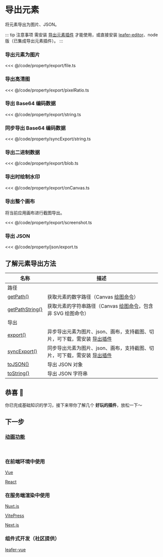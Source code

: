 <script setup>
import Case from '/component/Case.vue'
</script>

# 导出元素

将元素导出为图片、JSON。

::: tip 注意事项
需安装 [导出元素插件](/plugin/in/export/index.md) 才能使用，或直接安装 [leafer-editor](/guide/install/editor/start.md)、node 版（已集成导出元素插件）。
:::

### 导出元素为图片

<<< @/code/property/export/file.ts

### 导出高清图

<<< @/code/property/export/pixelRatio.ts

### 导出 Base64 编码数据

<<< @/code/property/export/string.ts

### 同步导出 Base64 编码数据

<<< @/code/property/syncExport/string.ts

### 导出二进制数据

<<< @/code/property/export/blob.ts

### 导出时绘制水印

<<< @/code/property/export/onCanvas.ts

### 导出整个画布

将当前应用画布进行截图导出。

<<< @/code/property/export/screenshot.ts

### 导出 JSON

<<< @/code/property/json/export.ts

## 了解元素导出方法

| 名称                                                                     | 描述                                                                                                            |
| ------------------------------------------------------------------------ | --------------------------------------------------------------------------------------------------------------- |
| 路径                                                                     |                                                                                                                 |
| [getPath()](/reference/UI/getPath.md)                                    | 获取元素的数字路径（Canvas [绘图命令](/reference/interface/ui/PathData.md#canvas-命令)）                        |
| [getPathString()](/reference/UI/getPathString.md)                        | 获取元素的字符串路径（Canvas [绘图命令](/reference/interface/ui/PathData.md#canvas-命令)，包含非 SVG 绘图命令） |
| 导出                                                                     |                                                                                                                 |
| [export()](/reference/UI/export.md)                                      | 异步导出元素为图片、json、画布，支持截图、切片，可下载，需安装 [导出插件](/plugin/in/export/index.md)           |
| [syncExport()](/reference/UI/export.md#syncexport)                       | 同步导出元素为图片、json、画布，支持截图、切片，可下载，需安装 [导出插件](/plugin/in/export/index.md)           |
| [toJSON()](/reference/UI/json.md)                                        | 导出 JSON 对象                                                                                                  |
| [toString()](/reference/UI/json.md#tostring-options-ijsonoptions-string) | 导出 JSON 字符串                                                                                                |

## 恭喜 🎉

你已完成基础知识的学习，接下来带你了解几个 **好玩的插件**，放松一下～

## 下一步

### [动画功能](/guide/plugin/animate.md)

<br/>

### 在前端环境中使用

[Vue](/guide/framework/vue/index.md)

[React](/guide/framework/react/index.md)

### 在服务端渲染中使用

[Nuxt.js](/guide/framework/nuxt/index.md)

[VitePress](/guide/framework/vitepress/index.md)

[Next.js](/guide/framework/next/index.md)

### 组件式开发（社区提供）

[leafer-vue](https://leafer-vue.netlify.app/)
